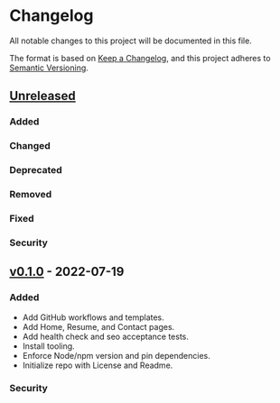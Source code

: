 # Changelog
All notable changes to this project will be documented in this file.

The format is based on [Keep a Changelog](https://keepachangelog.com/en/1.0.0/),
and this project adheres to [Semantic Versioning](https://semver.org/spec/v2.0.0.html).

## [Unreleased](https://github.com/paulshryock/personal-website.git/compare/HEAD..v0.1.0)

### Added

### Changed

### Deprecated

### Removed

### Fixed

### Security

## [v0.1.0](https://github.com/paulshryock/personal-website.git/releases/tag/v0.1.0) - 2022-07-19

### Added
- Add GitHub workflows and templates.
- Add Home, Resume, and Contact pages.
- Add health check and seo acceptance tests.
- Install tooling.
- Enforce Node/npm version and pin dependencies.
- Initialize repo with License and Readme.

### Security